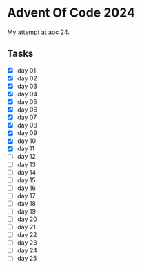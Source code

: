 # Advent Of Code 2024

My attempt at aoc 24.

## Tasks

- [x] day 01
- [x] day 02
- [x] day 03
- [x] day 04
- [x] day 05
- [x] day 06
- [x] day 07
- [x] day 08
- [x] day 09
- [x] day 10
- [x] day 11
- [ ] day 12
- [ ] day 13
- [ ] day 14
- [ ] day 15
- [ ] day 16
- [ ] day 17
- [ ] day 18
- [ ] day 19
- [ ] day 20
- [ ] day 21
- [ ] day 22
- [ ] day 23
- [ ] day 24
- [ ] day 25
